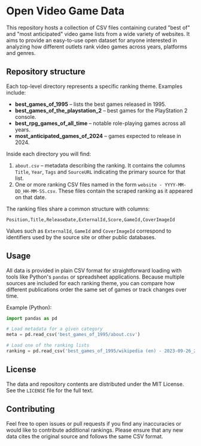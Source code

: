 # Open Video Game Data

This repository hosts a collection of CSV files containing curated "best of" and "most anticipated" video game lists from a wide variety of websites. It aims to provide an easy-to-use open dataset for anyone interested in analyzing how different outlets rank video games across years, platforms and genres.

## Repository structure

Each top-level directory represents a specific ranking theme. Examples include:

- **best_games_of_1995** – lists the best games released in 1995.
- **best_games_of_the_playstation_2** – best games for the PlayStation 2 console.
- **best_rpg_games_of_all_time** – notable role-playing games across all years.
- **most_anticipated_games_of_2024** – games expected to release in 2024.

Inside each directory you will find:

1. `about.csv` – metadata describing the ranking. It contains the columns `Title`, `Year`, `Tags` and `SourceURL` indicating the primary source for that list.
2. One or more ranking CSV files named in the form `website - YYYY-MM-DD_HH-MM-SS.csv`. These files contain the scraped ranking as it appeared on that date.

The ranking files share a common structure with columns:

```
Position,Title,ReleaseDate,ExternalId,Score,GameId,CoverImageId
```

Values such as `ExternalId`, `GameId` and `CoverImageId` correspond to identifiers used by the source site or other public databases.

## Usage

All data is provided in plain CSV format for straightforward loading with tools like Python's `pandas` or spreadsheet applications. Because multiple sources are included for each ranking theme, you can compare how different publications order the same set of games or track changes over time.

Example (Python):

```python
import pandas as pd

# Load metadata for a given category
meta = pd.read_csv('best_games_of_1995/about.csv')

# Load one of the ranking lists
ranking = pd.read_csv('best_games_of_1995/wikipedia (en) - 2023-09-26_22-42-24.csv')
```

## License

The data and repository contents are distributed under the MIT License. See the `LICENSE` file for the full text.

## Contributing

Feel free to open issues or pull requests if you find any inaccuracies or would like to contribute additional rankings. Please ensure that any new data cites the original source and follows the same CSV format.


